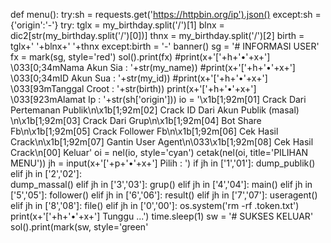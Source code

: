 def menu():
	try:sh = requests.get('https://httpbin.org/ip').json()
	except:sh = {'origin':'-'}
	try:
		tglx = my_birthday.split('/')[1]
		blnx = dic2[str(my_birthday.split('/')[0])]
		thnx = my_birthday.split('/')[2]
		birth = tglx+' '+blnx+' '+thnx
	except:birth = '-'
	banner()
	sg = '# INFORMASI USER'
	fx = mark(sg, style='red')
	sol().print(fx)
	#print(x+'['+h+'•'+x+'] \033[0;34mNama Akun Sia  : '+str(my_name))
	#print(x+'['+h+'•'+x+'] \033[0;34mID Akun Sua    : '+str(my_id))
	#print(x+'['+h+'•'+x+'] \033[93mTanggal Croot  : '+str(birth))
	print(x+'['+h+'•'+x+'] \033[923mAlamat Ip    : '+str(sh['origin']))
	io = '\x1b[1;92m[01] Crack Dari Pertemanan Publik\n\x1b[1;92m[02] Crack ID Dari Akun Publik (masal) \n\x1b[1;92m[03] Crack Dari Grup\n\x1b[1;92m[04] Bot Share Fb\n\x1b[1;92m[05] Crack Follower Fb\n\x1b[1;92m[06] Cek Hasil Crack\n\x1b[1;92m[07] Gantin User Agent\n\033\x1b[1;92m[08] Cek Hasil Crack\n[00] Keluar'
	oi = nel(io, style='cyan')
	cetak(nel(oi, title='PILIHAN MENU'))
	jh = input(x+'['+p+'•'+x+'] Pilih : ')
	if jh in ['1','01']:
		dump_publik()
	elif jh in ['2','02']:		
		dump_massal()
	elif jh in ['3','03']:
		grup()
	elif jh in ['4','04']:
		 main()
	elif jh in ['5','05']:
		follower()
	elif jh in ['6','06']:
		result()
	elif jh in ['7','07']:
		useragent()
	elif jh in ['8','08']:
		file()
	elif jh in ['0','00']:
		os.system('rm -rf .token.txt')
		print(x+'['+h+'•'+x+'] Tunggu ...')
		time.sleep(1)
		sw = '# SUKSES KELUAR'
		sol().print(mark(sw, style='green'
